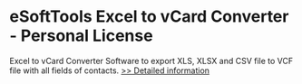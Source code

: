 # eSoftTools Excel to vCard Converter - Personal License
Excel to vCard Converter Software to export XLS, XLSX and CSV file to VCF file with all fields of contacts.
[>> Detailed information](https://secure.shareit.com/shareit/product.html?productid=300876059&affiliateid=200057808)